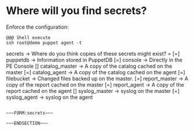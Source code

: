 <!SLIDE form=secrets>
# Where will you find secrets?

Enforce the configuration:

    @@@ Shell execute
    ssh root@demo puppet agent -t


secrets -> Where do you think copies of these secrets might exist? =
    [=] puppetdb -> Information stored in PuppetDB
    [=] console -> Directly in the PE Console
    [] catalog_master -> A copy of the catalog cached on the master
    [=] catalog_agent -> A copy of the catalog cached on the agent
    [=] filebucket -> Changed files backed up on the master.
    [=] report_master -> A copy of the report cached on the master
    [=] report_agent -> A copy of the report cached on the agent
    [] syslog_master -> syslog on the master
    [=] syslog_agent -> syslog on the agent

~~~SECTION:notes~~~

~~~FORM:secrets~~~

~~~ENDSECTION~~~
